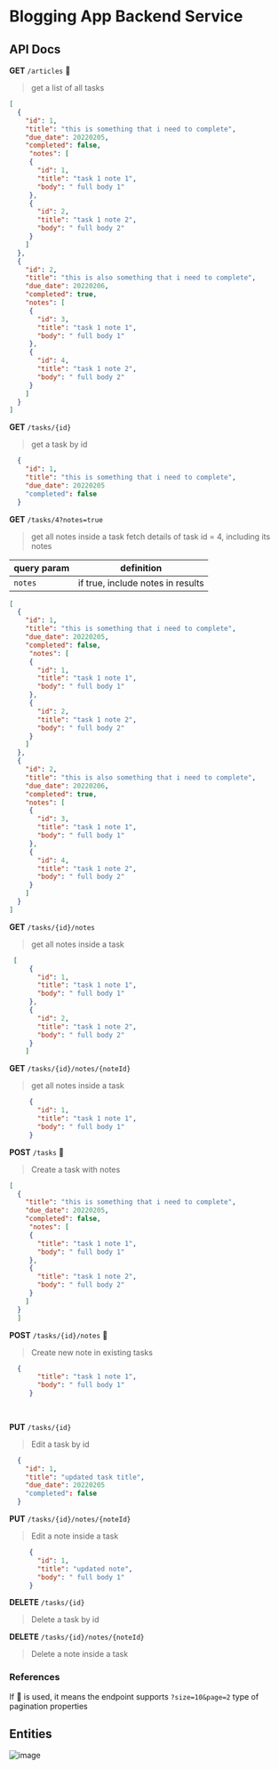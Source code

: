 # Blogging App Backend Service 

## API Docs 

**GET** `/articles` 📄  
> get a list of all tasks 
 
```json
[
  {
    "id": 1,
    "title": "this is something that i need to complete",
    "due_date": 20220205,
    "completed": false,
     "notes": [
     {
       "id": 1,
       "title": "task 1 note 1",
       "body": " full body 1"
     },
     {
       "id": 2,
       "title": "task 1 note 2",
       "body": " full body 2"
     }
    ]
  },
  {
    "id": 2,
    "title": "this is also something that i need to complete",
    "due_date": 20220206,
    "completed": true,
    "notes": [
     {
       "id": 3,
       "title": "task 1 note 1",
       "body": " full body 1"
     },
     {
       "id": 4,
       "title": "task 1 note 2",
       "body": " full body 2"
     }
    ]
  }
]
```

**GET** `/tasks/{id}` 
> get a task by id 

```json 
  {
    "id": 1,
    "title": "this is something that i need to complete",
    "due_date": 20220205
    "completed": false
  }
```


**GET** `/tasks/4?notes=true`  
> get all notes inside a task
> fetch details of task id = 4, including its notes 
 

|query param | definition | 
| -----------|-----------|
| `notes`    | if true, include notes in results | 

```json
[
  {
    "id": 1,
    "title": "this is something that i need to complete",
    "due_date": 20220205,
    "completed": false,
     "notes": [
     {
       "id": 1,
       "title": "task 1 note 1",
       "body": " full body 1"
     },
     {
       "id": 2,
       "title": "task 1 note 2",
       "body": " full body 2"
     }
    ]
  },
  {
    "id": 2,
    "title": "this is also something that i need to complete",
    "due_date": 20220206,
    "completed": true,
    "notes": [
     {
       "id": 3,
       "title": "task 1 note 1",
       "body": " full body 1"
     },
     {
       "id": 4,
       "title": "task 1 note 2",
       "body": " full body 2"
     }
    ]
  }
]
```

**GET** `/tasks/{id}/notes` 
> get all notes inside a task 

```json
 [
     {
       "id": 1,
       "title": "task 1 note 1",
       "body": " full body 1"
     },
     {
       "id": 2,
       "title": "task 1 note 2",
       "body": " full body 2"
     }
    ]
```

**GET** `/tasks/{id}/notes/{noteId}` 
> get all notes inside a task 

```json
     {
       "id": 1,
       "title": "task 1 note 1",
       "body": " full body 1"
     }
```



**POST** `/tasks` 📄  
> Create a task with notes
 
```json
[
  {
    "title": "this is something that i need to complete",
    "due_date": 20220205,
    "completed": false,
     "notes": [
     {
       "title": "task 1 note 1",
       "body": " full body 1"
     },
     {
       "title": "task 1 note 2",
       "body": " full body 2"
     }
    ]
  }
  ]
```

**POST** `/tasks/{id}/notes` 📄  
> Create new note in existing tasks
 
```json
  {
       "title": "task 1 note 1",
       "body": " full body 1"
     }
 
  
```

**PUT** `/tasks/{id}` 
> Edit a task by id 

```json 
  {
    "id": 1,
    "title": "updated task title",
    "due_date": 20220205
    "completed": false
  }
```


**PUT** `/tasks/{id}/notes/{noteId}` 
> Edit a note inside a task 

```json
     {
       "id": 1,
       "title": "updated note",
       "body": " full body 1"
     }
```

**DELETE** `/tasks/{id}` 
> Delete a task by id 


**DELETE** `/tasks/{id}/notes/{noteId}` 
> Delete a note inside a task 



### References 

If 📄 is used, it means the endpoint supports `?size=10&page=2` type of pagination properties 

## Entities 

![image](https://user-images.githubusercontent.com/1327050/180837289-72d49220-f104-45dd-80c6-e30378ab62a6.png)
